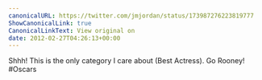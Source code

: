 ```yaml
---
canonicalURL: https://twitter.com/jmjordan/status/173987276223819777
ShowCanonicalLink: true
CanonicalLinkText: View original on
date: 2012-02-27T04:26:13+00:00
---
```

Shhh! This is the only category I care about (Best Actress). Go Rooney! #Oscars